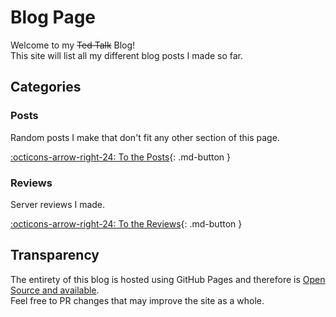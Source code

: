[source]: https://github.com/Andre601/blog

# Blog Page
Welcome to my ~~Ted Talk~~ Blog!  
This site will list all my different blog posts I made so far.

## Categories

### Posts
Random posts I make that don't fit any other section of this page.

[:octicons-arrow-right-24: To the Posts](posts){: .md-button }

### Reviews
Server reviews I made.

[:octicons-arrow-right-24: To the Reviews](reviews){: .md-button }

## Transparency
The entirety of this blog is hosted using GitHub Pages and therefore is [Open Source and available][source].  
Feel free to PR changes that may improve the site as a whole.
